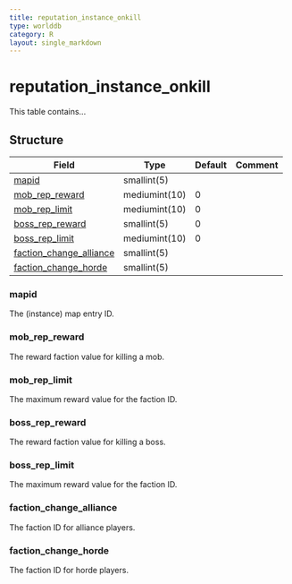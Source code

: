 ```yaml
---
title: reputation_instance_onkill
type: worlddb
category: R
layout: single_markdown
---
```


# reputation_instance_onkill
This table contains... 

## Structure

Field                                                                                                                    | Type          | Default | Comment
------------------------------------------------------------------------------------------------------------------------ | ------------- | ------- | -------
[mapid](#mapid)                                                                                                          | smallint(5)   |         |        
[mob_rep_reward](#mob_rep_reward)                                                                                        | mediumint(10) | 0       |        
[mob_rep_limit](#mob_rep_limit)                                                                                          | mediumint(10) | 0       |        
[boss_rep_reward](#boss_rep_reward)                                                                                      | smallint(5)   | 0       |        
[boss_rep_limit](#boss_rep_limit)                                                                                        | mediumint(10) | 0       |        
[faction_change_alliance](#faction_change_alliance)                                                                      | smallint(5)   |         |        
[faction_change_horde](#faction_change_horde)                                                                            | smallint(5)   |         |        

### mapid

The (instance) map entry ID.

### mob_rep_reward

The reward faction value for killing a mob.

### mob_rep_limit

The maximum reward value for the faction ID.

### boss_rep_reward

The reward faction value for killing a boss.

### boss_rep_limit

The maximum reward value for the faction ID.

### faction_change_alliance

The faction ID for alliance players.

### faction_change_horde

The faction ID for horde players.